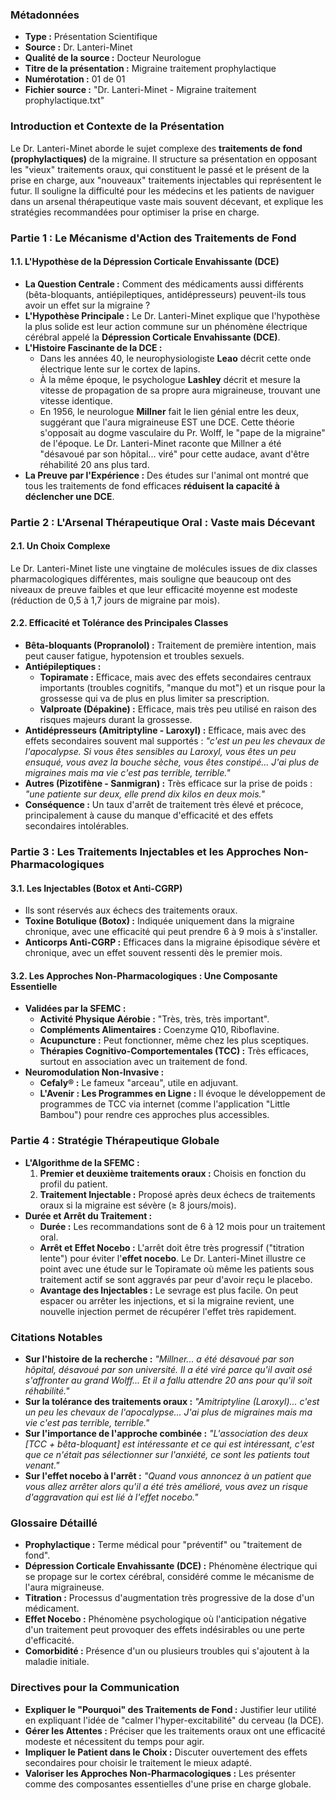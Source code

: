 ### **Métadonnées**

- **Type :** Présentation Scientifique
- **Source :** Dr. Lanteri-Minet
- **Qualité de la source :** Docteur Neurologue
- **Titre de la présentation :** Migraine traitement prophylactique
- **Numérotation :** 01 de 01
- **Fichier source :** "Dr. Lanteri-Minet - Migraine traitement prophylactique.txt"

### **Introduction et Contexte de la Présentation**

Le Dr. Lanteri-Minet aborde le sujet complexe des **traitements de fond (prophylactiques)** de la migraine. Il structure sa présentation en opposant les "vieux" traitements oraux, qui constituent le passé et le présent de la prise en charge, aux "nouveaux" traitements injectables qui représentent le futur. Il souligne la difficulté pour les médecins et les patients de naviguer dans un arsenal thérapeutique vaste mais souvent décevant, et explique les stratégies recommandées pour optimiser la prise en charge.

### **Partie 1 : Le Mécanisme d'Action des Traitements de Fond**

#### **1.1. L'Hypothèse de la Dépression Corticale Envahissante (DCE)**

- **La Question Centrale :** Comment des médicaments aussi différents (bêta-bloquants, antiépileptiques, antidépresseurs) peuvent-ils tous avoir un effet sur la migraine ?
- **L'Hypothèse Principale :** Le Dr. Lanteri-Minet explique que l'hypothèse la plus solide est leur action commune sur un phénomène électrique cérébral appelé la **Dépression Corticale Envahissante (DCE)**.
- **L'Histoire Fascinante de la DCE :**
  - Dans les années 40, le neurophysiologiste **Leao** décrit cette onde électrique lente sur le cortex de lapins.
  - À la même époque, le psychologue **Lashley** décrit et mesure la vitesse de propagation de sa propre aura migraineuse, trouvant une vitesse identique.
  - En 1956, le neurologue **Millner** fait le lien génial entre les deux, suggérant que l'aura migraineuse EST une DCE. Cette théorie s'opposait au dogme vasculaire du Pr. Wolff, le "pape de la migraine" de l'époque. Le Dr. Lanteri-Minet raconte que Millner a été "désavoué par son hôpital... viré" pour cette audace, avant d'être réhabilité 20 ans plus tard.
- **La Preuve par l'Expérience :** Des études sur l'animal ont montré que tous les traitements de fond efficaces **réduisent la capacité à déclencher une DCE**.

### **Partie 2 : L'Arsenal Thérapeutique Oral : Vaste mais Décevant**

#### **2.1. Un Choix Complexe**

Le Dr. Lanteri-Minet liste une vingtaine de molécules issues de dix classes pharmacologiques différentes, mais souligne que beaucoup ont des niveaux de preuve faibles et que leur efficacité moyenne est modeste (réduction de 0,5 à 1,7 jours de migraine par mois).

#### **2.2. Efficacité et Tolérance des Principales Classes**

- **Bêta-bloquants (Propranolol) :** Traitement de première intention, mais peut causer fatigue, hypotension et troubles sexuels.
- **Antiépileptiques :**
  - **Topiramate :** Efficace, mais avec des effets secondaires centraux importants (troubles cognitifs, "manque du mot") et un risque pour la grossesse qui va de plus en plus limiter sa prescription.
  - **Valproate (Dépakine) :** Efficace, mais très peu utilisé en raison des risques majeurs durant la grossesse.
- **Antidépresseurs (Amitriptyline - Laroxyl) :** Efficace, mais avec des effets secondaires souvent mal supportés : _"c'est un peu les chevaux de l'apocalypse. Si vous êtes sensibles au Laroxyl, vous êtes un peu ensuqué, vous avez la bouche sèche, vous êtes constipé... J'ai plus de migraines mais ma vie c'est pas terrible, terrible."_
- **Autres (Pizotifène - Sanmigran) :** Très efficace sur la prise de poids : _"une patiente sur deux, elle prend dix kilos en deux mois."_
- **Conséquence :** Un taux d'arrêt de traitement très élevé et précoce, principalement à cause du manque d'efficacité et des effets secondaires intolérables.

### **Partie 3 : Les Traitements Injectables et les Approches Non-Pharmacologiques**

#### **3.1. Les Injectables (Botox et Anti-CGRP)**

- Ils sont réservés aux échecs des traitements oraux.
- **Toxine Botulique (Botox) :** Indiquée uniquement dans la migraine chronique, avec une efficacité qui peut prendre 6 à 9 mois à s'installer.
- **Anticorps Anti-CGRP :** Efficaces dans la migraine épisodique sévère et chronique, avec un effet souvent ressenti dès le premier mois.

#### **3.2. Les Approches Non-Pharmacologiques : Une Composante Essentielle**

- **Validées par la SFEMC :**
  - **Activité Physique Aérobie :** "Très, très, très important".
  - **Compléments Alimentaires :** Coenzyme Q10, Riboflavine.
  - **Acupuncture :** Peut fonctionner, même chez les plus sceptiques.
  - **Thérapies Cognitivo-Comportementales (TCC) :** Très efficaces, surtout en association avec un traitement de fond.
- **Neuromodulation Non-Invasive :**
  - **Cefaly® :** Le fameux "arceau", utile en adjuvant.
  - **L'Avenir : Les Programmes en Ligne :** Il évoque le développement de programmes de TCC via internet (comme l'application "Little Bambou") pour rendre ces approches plus accessibles.

### **Partie 4 : Stratégie Thérapeutique Globale**

- **L'Algorithme de la SFEMC :**
    1. **Premier et deuxième traitements oraux :** Choisis en fonction du profil du patient.
    2. **Traitement Injectable :** Proposé après deux échecs de traitements oraux si la migraine est sévère (≥ 8 jours/mois).
- **Durée et Arrêt du Traitement :**
  - **Durée :** Les recommandations sont de 6 à 12 mois pour un traitement oral.
  - **Arrêt et Effet Nocebo :** L'arrêt doit être très progressif ("titration lente") pour éviter l'**effet nocebo**. Le Dr. Lanteri-Minet illustre ce point avec une étude sur le Topiramate où même les patients sous traitement actif se sont aggravés par peur d'avoir reçu le placebo.
  - **Avantage des Injectables :** Le sevrage est plus facile. On peut espacer ou arrêter les injections, et si la migraine revient, une nouvelle injection permet de récupérer l'effet très rapidement.

### **Citations Notables**

- **Sur l'histoire de la recherche :** _"Millner... a été désavoué par son hôpital, désavoué par son université. Il a été viré parce qu'il avait osé s'affronter au grand Wolff... Et il a fallu attendre 20 ans pour qu'il soit réhabilité."_
- **Sur la tolérance des traitements oraux :** _"Amitriptyline (Laroxyl)... c'est un peu les chevaux de l'apocalypse... J'ai plus de migraines mais ma vie c'est pas terrible, terrible."_
- **Sur l'importance de l'approche combinée :** _"L'association des deux \[TCC + bêta-bloquant\] est intéressante et ce qui est intéressant, c'est que ce n'était pas sélectionner sur l'anxiété, ce sont les patients tout venant."_
- **Sur l'effet nocebo à l'arrêt :** _"Quand vous annoncez à un patient que vous allez arrêter alors qu'il a été très amélioré, vous avez un risque d'aggravation qui est lié à l'effet nocebo."_

### **Glossaire Détaillé**

- **Prophylactique :** Terme médical pour "préventif" ou "traitement de fond".
- **Dépression Corticale Envahissante (DCE) :** Phénomène électrique qui se propage sur le cortex cérébral, considéré comme le mécanisme de l'aura migraineuse.
- **Titration :** Processus d'augmentation très progressive de la dose d'un médicament.
- **Effet Nocebo :** Phénomène psychologique où l'anticipation négative d'un traitement peut provoquer des effets indésirables ou une perte d'efficacité.
- **Comorbidité :** Présence d'un ou plusieurs troubles qui s'ajoutent à la maladie initiale.

### **Directives pour la Communication**

- **Expliquer le "Pourquoi" des Traitements de Fond :** Justifier leur utilité en expliquant l'idée de "calmer l'hyper-excitabilité" du cerveau (la DCE).
- **Gérer les Attentes :** Préciser que les traitements oraux ont une efficacité modeste et nécessitent du temps pour agir.
- **Impliquer le Patient dans le Choix :** Discuter ouvertement des effets secondaires pour choisir le traitement le mieux adapté.
- **Valoriser les Approches Non-Pharmacologiques :** Les présenter comme des composantes essentielles d'une prise en charge globale.
